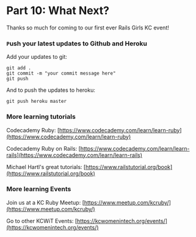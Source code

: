 # Part 10: What Next?

Thanks so much for coming to our first ever Rails Girls KC event!

### `P`ush your latest updates to Github and Heroku

Add your updates to git:

```text
git add .
git commit -m "your commit message here"
git push
```

And to push the updates to heroku:

`git push heroku master`

### More learning tutorials

Codecademy Ruby: [https://www.codecademy.com/learn/learn-ruby](https://www.codecademy.com/learn/learn-ruby)

Codecademy Ruby on Rails: [https://www.codecademy.com/learn/learn-rails](https://www.codecademy.com/learn/learn-rails)

Michael Hartl's great tutorials: [https://www.railstutorial.org/book](https://www.railstutorial.org/book)

### More learning Events

Join us at a KC Ruby Meetup: [https://www.meetup.com/kcruby/](https://www.meetup.com/kcruby/)

Go to other KCWiT Events: [https://kcwomenintech.org/events/](https://kcwomenintech.org/events/)

